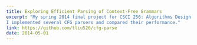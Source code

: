 ```yaml
---
title: Exploring Efficient Parsing of Context-Free Grammars
excerpt: "My spring 2014 final project for CSCI 256: Algorithms Design & Analysis.
I implemented several CFG parsers and compared their performance."
link: https://github.com/tliu526/cfg-parse
date: 2014-05-01
---
```

